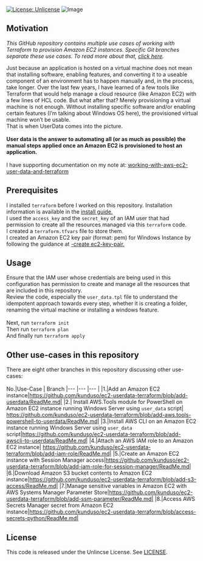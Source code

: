 [![License: Unlicense](https://img.shields.io/badge/license-Unlicense-white.svg)](https://choosealicense.com/licenses/unlicense/)
![Image](https://skdevops.files.wordpress.com/2021/11/54.image-1.png)
## Motivation
*This GitHub repository contains multiple use cases of working with Terraform to provision Amazon EC2 instances. Specific Git branches separate these use cases. To read more about that, [click here](#other-use-cases-in-this-repository).*

Just because an application is hosted on a virtual machine does not mean that installing software, enabling features, and converting it to a useable component of an environment has to happen manually and, in the process, take longer. Over the last few years, I have learned of a few tools like Terraform that would help manage a cloud resource (like Amazon EC2) with a few lines of HCL code. But what after that? Merely provisioning a virtual machine is not enough. Without installing specific software and/or enabling certain features (I’m talking about Windows OS here), the provisioned virtual machine won’t be usable.
<br />That is when UserData comes into the picture.<br />
<br />**User data is the answer to automating all (or as much as possible) the manual steps applied once an Amazon EC2 is provisioned to host an application.**<br />
<br />I have supporting documentation on my note at: [working-with-aws-ec2-user-data-and-terraform](https://skundunotes.com/2021/11/07/working-with-aws-ec2-user-data-and-terraform/)
## Prerequisites
I installed `terraform` before I worked on this repository. Installation information is available in the [install guide.](https://www.terraform.io/downloads.html) <br />I used the `access_key` and the `secret_key` of an IAM user that had permission to create all the resources managed via this `terraform` code.
<br />I created a `terraform.tfvars` file to store them.
<br />I created an Amazon EC2 key pair (format: pem) for Windows Instance by following the guidance at [-create ec2-key-pair.](https://docs.aws.amazon.com/AWSEC2/latest/WindowsGuide/create-key-pairs.html#having-ec2-create-your-key-pair)
## Usage
Ensure that the IAM user whose credentials are being used in this configuration has permission to create and manage all the resources that are included in this repository.
<br />Review the code, especially the `user_data.tpl` file to understand the idempotent approach towards every step, whether it is creating a folder, renaming the virtual machine or installing a windows feature.
<br />
<br />Next, run `terraform init` 
<br />Then run `terraform plan`
<br />And finally run `terraform apply`

## Other use-cases in this repository
There are eight other branches in this repository discussing other use-cases:
<br />
<br />
No.|Use-Case | Branch
|--- |--- |--- |
|1.|Add an Amazon EC2 instance|https://github.com/kunduso/ec2-userdata-terraform/blob/add-userdata/ReadMe.md|
|2.| Install AWS.Tools module for PowerShell on Amazon EC2 instance running Windows Server using `user_data` script| https://github.com/kunduso/ec2-userdata-terraform/blob/add-aws.tools-powershell-to-userdata/ReadMe.md|
|3.|Install AWS CLI on an Amazon EC2 instance running Windows Server using `user_data` script|https://github.com/kunduso/ec2-userdata-terraform/blob/add-awscli-to-userdata/ReadMe.md|
|4.|Attach an AWS IAM role to an Amazon EC2 instance| https://github.com/kunduso/ec2-userdata-terraform/blob/add-iam-role/ReadMe.md|
|5.|Create an Amazon EC2 instance with Session Manager access|https://github.com/kunduso/ec2-userdata-terraform/blob/add-iam-role-for-session-manager/ReadMe.md|
|6.|Download Amazon S3 bucket contents to Amazon EC2 instance|https://github.com/kunduso/ec2-userdata-terraform/blob/add-s3-access/ReadMe.md|
|7.|Manage sensitive variables in Amazon EC2 with AWS Systems Manager Parameter Store|https://github.com/kunduso/ec2-userdata-terraform/blob/add-ssm-parameter/ReadMe.md|
|8.|Access AWS Secrets Manager secret from Amazon EC2 instance|https://github.com/kunduso/ec2-userdata-terraform/blob/access-secrets-python/ReadMe.md|

## License
This code is released under the Unlincse License. See [LICENSE](LICENSE).